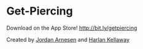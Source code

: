 Get-Piercing
============

Download on the App Store! http://bit.ly/getpiercing

Created by [Jordan Arnesen](http://github.com/extrajordanary) and [Harlan Kellaway](http://github.com/hkellaway)
